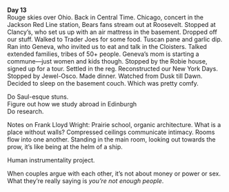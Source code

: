 **Day 13**  
Rouge skies over Ohio. Back in Central Time. Chicago, concert in the Jackson Red Line station, Bears fans stream out at Roosevelt. Stopped at Clancy’s, who set us up with an air mattress in the basement. Dropped off our stuff. Walked to Trader Joes for some food. Tuscan pane and garlic dip. Ran into Geneva, who invited us to eat and talk in the Cloisters. Talked extended families, tribes of 50+ people. Geneva’s mom is starting a commune—just women and kids though. Stopped by the Robie house, signed up for a tour. Settled in the reg. Reconstructed our New York Days. Stopped by Jewel-Osco. Made dinner. Watched from Dusk till Dawn. Decided to sleep on the basement couch. Which was pretty comfy. 

Do Saul-esque stuns.   
Figure out how we study abroad in Edinburgh  
Do research. 

Notes on Frank Lloyd Wright: Prairie school, organic architecture. What is a place without walls? Compressed ceilings communicate intimacy. Rooms flow into one another. Standing in the main room, looking out towards the prow, it’s like being at the helm of a ship. 

Human instrumentality project.

When couples argue with each other, it’s not about money or power or sex. What they’re really saying is *you’re not enough people*.
